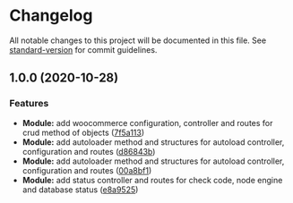 # Changelog

All notable changes to this project will be documented in this file. See [standard-version](https://github.com/conventional-changelog/standard-version) for commit guidelines.

## 1.0.0 (2020-10-28)


### Features

* **Module:**  add woocommerce configuration, controller and routes for crud method of objects ([7f5a113](https://bitbucket.org/wuala/integrador-backend/commits/7f5a11305cf948359cae26269a30fad3ab3c8670))
* **Module:** add autoloader method and structures for autoload controller, configuration and routes ([d86843b](https://bitbucket.org/wuala/integrador-backend/commits/d86843b0226b37c30ca191cce01cf787154d5782))
* **Module:** add autoloader method and structures for autoload controller, configuration and routes ([00a8bf1](https://bitbucket.org/wuala/integrador-backend/commits/00a8bf136643bfd3324dbcd0ed363d9904714e13))
* **Module:** add status controller and routes for check code, node engine and database status ([e8a9525](https://bitbucket.org/wuala/integrador-backend/commits/e8a952510880424f264dbdbe9e17bdddef010547))
